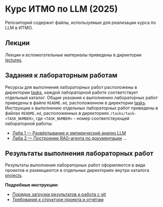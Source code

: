 # Курс ИТМО по LLM (2025)

Репозиторий содержит файлы, используемые для реализации курса по LLM в ИТМО.

## Лекции

Лекции и вспомогательные материалы приведены в директории [lectures](/lectures).

## Задания к лабораторным работам

Ресурсы для выполнения лабораторных работ расположены в директории [tasks](/tasks), каждой лабораторной работе соответствует отдельный каталог. Общие указания к выполнению лабораторных работ приведены в файле `README.md`, расположенном в директории [tasks](/tasks). Инструкции к выполнению отдельных лабораторных работ приведены в файлах `README.md`, расположенных в директориях `/tasks/task-<TASK_NUMBER>`, где `<TASK_NUMBER>` - номер соответствующей лабораторной работы:

- [Лаба 1 — Развёртывание и эмпирический анализ LLM](/tasks/task-01/README.md)
- [Лаба 2 — Построение RAG-агента по документации](/tasks/task-02/README.md)
...

## Результаты выполнения лабораторных работ

Результаты выполнения лабораторных работ оформляются в виде проектов и размещаются в отдельных директориях внутри каталога [projects](/projects). 

**Подробные инструкции:**
- [Порядок загрузки результатов и работа с git](/tasks/README.md)
- [Требования к структуре проекта и отчётам](/projects/README.md)
